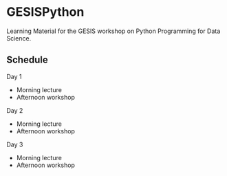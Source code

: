 # GESISPython
Learning Material for the GESIS workshop on Python Programming for Data Science.

## Schedule

Day 1

* Morning lecture
* Afternoon workshop

Day 2

* Morning lecture
* Afternoon workshop

Day 3

* Morning lecture
* Afternoon workshop

